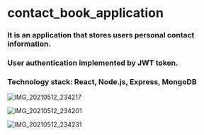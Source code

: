 # contact_book_application
### It is an application that stores users personal contact information.
### User authentication implemented by JWT token.
### Technology stack: React, Node.js, Express, MongoDB




![IMG_20210512_234217](https://user-images.githubusercontent.com/63140467/118023979-c7d66d00-b37b-11eb-8242-a4187f33a173.jpg)

![IMG_20210512_234201](https://user-images.githubusercontent.com/63140467/118023955-c016c880-b37b-11eb-92dd-c6d20727c95d.jpg)

![IMG_20210512_234231](https://user-images.githubusercontent.com/63140467/118023965-c311b900-b37b-11eb-80c6-a7fb03e7f973.jpg)
